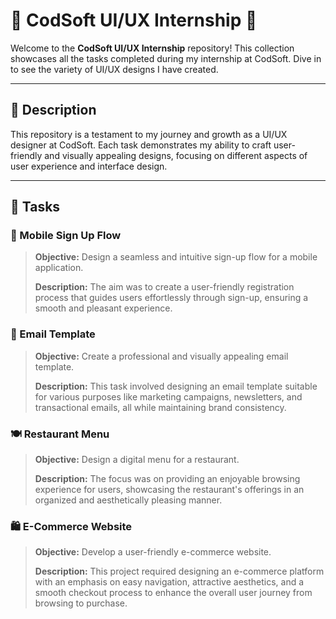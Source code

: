 # 🌟 CodSoft UI/UX Internship 🌟

Welcome to the **CodSoft UI/UX Internship** repository! This collection showcases all the tasks completed during my internship at CodSoft. Dive in to see the variety of UI/UX designs I have created.

---

## 📄 Description

This repository is a testament to my journey and growth as a UI/UX designer at CodSoft. Each task demonstrates my ability to craft user-friendly and visually appealing designs, focusing on different aspects of user experience and interface design. 

---

## 📝 Tasks

### 📱 Mobile Sign Up Flow
> **Objective:** Design a seamless and intuitive sign-up flow for a mobile application.
>
> **Description:** The aim was to create a user-friendly registration process that guides users effortlessly through sign-up, ensuring a smooth and pleasant experience.

### 📧 Email Template
> **Objective:** Create a professional and visually appealing email template.
>
> **Description:** This task involved designing an email template suitable for various purposes like marketing campaigns, newsletters, and transactional emails, all while maintaining brand consistency.

### 🍽️ Restaurant Menu
> **Objective:** Design a digital menu for a restaurant.
>
> **Description:** The focus was on providing an enjoyable browsing experience for users, showcasing the restaurant's offerings in an organized and aesthetically pleasing manner.

### 🛍️ E-Commerce Website
> **Objective:** Develop a user-friendly e-commerce website.
>
> **Description:** This project required designing an e-commerce platform with an emphasis on easy navigation, attractive aesthetics, and a smooth checkout process to enhance the overall user journey from browsing to purchase.
